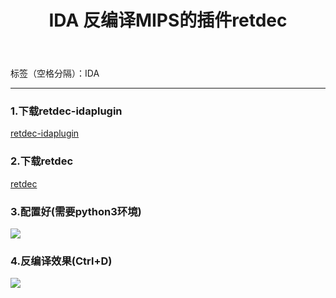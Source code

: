 ﻿---
title: IDA 反编译MIPS的插件retdec
---

标签（空格分隔）：IDA

---

### 1.下载retdec-idaplugin
[retdec-idaplugin](https://github.com/avast-tl/retdec-idaplugin/releases/tag/v0.7)

### 2.下载retdec
[retdec](https://github.com/avast-tl/retdec/releases)

### 3.配置好(需要python3环境)
![](https://i.screenshot.net/jg3l7cw)

### 4.反编译效果(Ctrl+D)
![](https://i.screenshot.net/3rk4zuz)